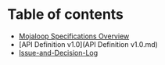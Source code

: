 # Table of contents

* [Mojaloop Specifications Overview](README.md)
* [API Definition v1.0](API Definition v1.0.md)
* [Issue-and-Decision-Log](ccb-meetings/Issue-and-Decision-Log.md)
<!--* [Changelog](changelog.md)-->
